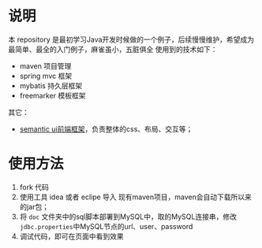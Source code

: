# 说明
本 repository 是最初学习Java开发时候做的一个例子，后续慢慢维护，希望成为最简单、最全的入门例子，麻雀虽小，五脏俱全
使用到的技术如下：

- maven 项目管理
- spring mvc 框架
- mybatis 持久层框架
- freemarker 模板框架

其它：
- [semantic ui前端框架](http://www.semantic-ui.com/)，负责整体的css、布局、交互等；

# 使用方法
1. fork 代码
2. 使用工具 idea 或者 eclipe 导入 现有maven项目，maven会自动下载所以来的jar包；
3. 将 `doc` 文件夹中的sql脚本部署到MySQL中，取的MySQL连接串，修改 `jdbc.properties`中MySQL节点的url、user、password
4. 调试代码，即可在页面中看到效果